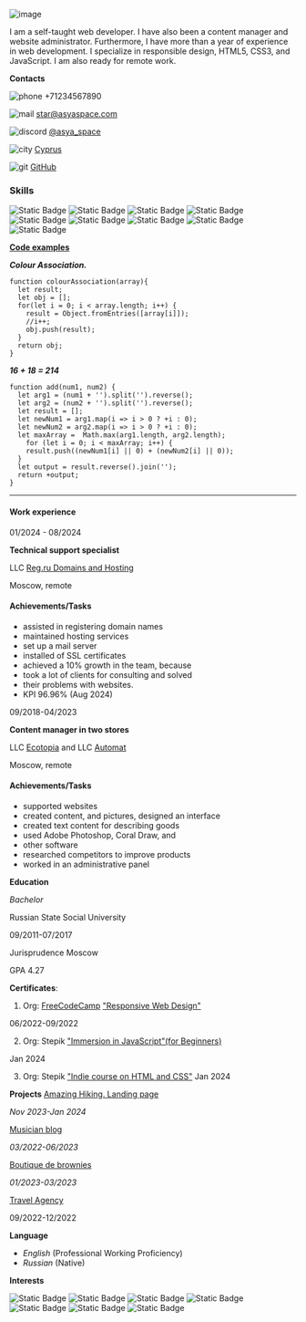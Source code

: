![image](https://github.com/user-attachments/assets/9cc16f3b-6205-4a7f-9480-9aa5141513f4)

<p>I am a self-taught web developer. I have also been a content manager and website administrator. Furthermore, I have more than a year of experience in web development. I specialize in responsible design, HTML5, CSS3, and JavaScript. I am also ready for remote work.</p>

**Contacts**

![phone](https://i.ibb.co/7kfrfVY/phone-call.png "call") +71234567890

![mail](https://i.ibb.co/3pNmX6x/mail.png "gmail") [star@asyaspace.com](https://mail.google.com/mail/u/0/#inbox)

![discord](https://i.ibb.co/KxW3LDR/discord.png "discord") [@asya_space](https://discord.com/)

![city](https://i.ibb.co/thb2xR5/skyline.png "city") [Cyprus](https://g.co/kgs/HbPgoG8)

![git](https://i.ibb.co/Z84rSKX/github.png "git") [GitHub](https://github.com/asya-space)
### Skills
 
![Static Badge](https://img.shields.io/badge/HTML-F08D30?style=flat-square) ![Static Badge](https://img.shields.io/badge/CSS-4BAAF0?style=flat-square) ![Static Badge](https://img.shields.io/badge/FIGMA-D572FD?style=flat-square) ![Static Badge](https://img.shields.io/badge/SASS-F681B8?style=flat-square) ![Static Badge](https://img.shields.io/badge/GIT-0A0103?style=flat-square) ![Static Badge](https://img.shields.io/badge/GULP-E61E1E?style=flat-square) ![Static Badge](https://img.shields.io/badge/WCAG2.0-4200FF?style=flat-square) ![Static Badge](https://img.shields.io/badge/JS-FEFE0D?style=flat-square) ![Static Badge](https://img.shields.io/badge/Tailwind-90B2FB?style=flat-square)

**[Code examples](https://www.codewars.com/users/AsyaCloud/completed_solutions)**

_**Colour Association.**_ 
```
function colourAssociation(array){
  let result;
  let obj = [];
  for(let i = 0; i < array.length; i++) {
    result = Object.fromEntries([array[i]]);
    //i++;
    obj.push(result);
  }
  return obj;
}
```
_**16 + 18 = 214**_
```
function add(num1, num2) {
  let arg1 = (num1 + '').split('').reverse();
  let arg2 = (num2 + '').split('').reverse();
  let result = [];
  let newNum1 = arg1.map(i => i > 0 ? +i : 0);
  let newNum2 = arg2.map(i => i > 0 ? +i : 0);
  let maxArray =  Math.max(arg1.length, arg2.length);
    for (let i = 0; i < maxArray; i++) {
    result.push((newNum1[i] || 0) + (newNum2[i] || 0));
  }
  let output = result.reverse().join('');
  return +output;
}
```
___
#### Work experience

01/2024 - 08/2024

**Technical support specialist**

LLC [Reg.ru Domains and Hosting](https://www.reg.ru/)

Moscow, remote
#### Achievements/Tasks
+ assisted in registering domain names
+ maintained hosting services
+ set up a mail server
+ installed of SSL certificates
+ achieved a 10% growth in the team, because
+ took a lot of clients for consulting and solved
+ their problems with websites.
+ KPI 96.96% (Aug 2024)

09/2018-04/2023

**Content manager in two stores**

LLC [Ecotopia](https://ecotopia.ru/) and LLC [Automat](https://www.abtomat.ru/)

Moscow, remote
#### Achievements/Tasks
+ supported websites
+ created content, and pictures, designed an interface
+ created text content for describing goods
+ used Adobe Photoshop, Coral Draw, and
+ other software
+ researched competitors to improve products
+ worked in an administrative panel

**Education**

_Bachelor_

Russian State Social University

09/2011-07/2017 

Jurisprudence Moscow

GPA 4.27

**Certificates**:

 1. Org: [FreeCodeCamp](https://www.freecodecamp.org/)
["Responsive Web Design"](https://www.freecodecamp.org/certification/AsyaLebedeva/responsive-web-design)

06/2022-09/2022

2. Org: Stepik
["Immersion in JavaScript"(for Beginners)](https://stepik.org/cert/2331310?lang=en)

Jan 2024

3. Org: Stepik
["Indie course on HTML and CSS"](https://stepik.org/cert/2327593?lang=en)
Jan 2024

**Projects**
[Amazing Hiking. Landing page](https://github.com/asyacloud/amazing-hiking)

_Nov 2023-Jan 2024_

[Musician blog](https://github.com/asya-space/musician-blog)

_03/2022-06/2023_

[Boutique de brownies](https://github.com/asya-space/Boutique-de-brownies)

_01/2023-03/2023_

[Travel Agency](https://github.com/asya-space/bon-voyage)

09/2022-12/2022

**Language**
+ _English_ (Professional Working Proficiency)
+ _Russian_ (Native)

**Interests**

![Static Badge](https://img.shields.io/badge/Electronic%20music-F9401B?style=flat-square) ![Static Badge](https://img.shields.io/badge/IT-FC9E3A?style=flat-square) ![Static Badge](https://img.shields.io/badge/Fitness-FAF31A?style=flat-square) ![Static Badge](https://img.shields.io/badge/Reading%20books-12D32F?style=flat-square) ![Static Badge](https://img.shields.io/badge/Languages-39CDEE?style=flat-square) ![Static Badge](https://img.shields.io/badge/Ecology-396DEE?style=flat-square) ![Static Badge](https://img.shields.io/badge/Mental%20healthy-CD39EE?style=flat-square)
